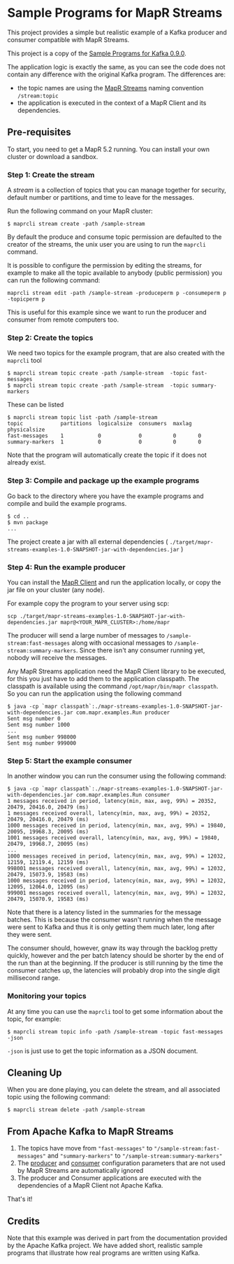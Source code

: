 # Sample Programs for MapR Streams

This project provides a simple but realistic example of a Kafka
producer and consumer compatible with MapR Streams. 

This project is a copy of the [Sample Programs for Kafka 0.9.0](https://github.com/mapr-demos/kafka-sample-programs).

The application logic is exactly the same, as you can see the code does not contain any difference 
with the original Kafka program. The differences are:

* the topic names are using the [MapR Streams](http://maprdocs.mapr.com/51/index.html#MapR_Streams/concepts.html) naming convention `/stream:topic`
* the application is executed in the context of a MapR Client and its dependencies.


## Pre-requisites
To start, you need to get a MapR 5.2 running. You can install your own cluster or download a sandbox.

### Step 1: Create the stream

A *stream* is a collection of topics that you can manage together for security, default number or partitions, and time to leave for the messages.

Run the following command on your MapR cluster:

```
$ maprcli stream create -path /sample-stream
```

By default the produce and consume topic permission are defaulted to the creator of the streams, the unix user you are using to run the `maprcli` command.

It is possible to configure the permission by editing the streams, for example to make all the topic available to anybody (public permission) you can run the following command:

```
maprcli stream edit -path /sample-stream -produceperm p -consumeperm p -topicperm p
```

This is useful for this example since we want to run the producer and consumer from remote computers too.

### Step 2: Create the topics

We need two topics for the example program, that are also created with the `maprcli` tool
```
$ maprcli stream topic create -path /sample-stream  -topic fast-messages
$ maprcli stream topic create -path /sample-stream  -topic summary-markers
```

These can be listed
```
$ maprcli stream topic list -path /sample-stream
topic            partitions  logicalsize  consumers  maxlag  physicalsize
fast-messages    1           0            0          0       0
summary-markers  1           0            0          0       0
```

Note that the program will automatically create the topic if it does not already exist.


### Step 3: Compile and package up the example programs

Go back to the directory where you have the example programs and
compile and build the example programs.

```
$ cd ..
$ mvn package
...
```

The project create a jar with all external dependencies ( `./target/mapr-streams-examples-1.0-SNAPSHOT-jar-with-dependencies.jar` )

### Step 4: Run the example producer

You can install the [MapR Client](http://maprdocs.mapr.com/51/index.html#AdvancedInstallation/SettingUptheClient-client_26982445-d3e146.html) and run the application locally,
or copy the jar file on your cluster (any node).

For example copy the program to your server using scp:

```
scp ./target/mapr-streams-examples-1.0-SNAPSHOT-jar-with-dependencies.jar mapr@<YOUR_MAPR_CLUSTER>:/home/mapr
```


The producer will send a large number of messages to `/sample-stream:fast-messages`
along with occasional messages to `/sample-stream:summary-markers`. Since there isn't
any consumer running yet, nobody will receive the messages. 

Any MapR Streams application need the MapR Client library to be executed, for this you just have to add them to the application classpath. 
The classpath is available using the command `/opt/mapr/bin/mapr classpath`. So you can run the application using the following command


```
$ java -cp `mapr classpath`:./mapr-streams-examples-1.0-SNAPSHOT-jar-with-dependencies.jar com.mapr.examples.Run producer
Sent msg number 0
Sent msg number 1000
...
Sent msg number 998000
Sent msg number 999000
```


### Step 5: Start the example consumer

In another window you can run the consumer using the following command:

```
$ java -cp `mapr classpath`:./mapr-streams-examples-1.0-SNAPSHOT-jar-with-dependencies.jar com.mapr.examples.Run consumer
1 messages received in period, latency(min, max, avg, 99%) = 20352, 20479, 20416.0, 20479 (ms)
1 messages received overall, latency(min, max, avg, 99%) = 20352, 20479, 20416.0, 20479 (ms)
1000 messages received in period, latency(min, max, avg, 99%) = 19840, 20095, 19968.3, 20095 (ms)
1001 messages received overall, latency(min, max, avg, 99%) = 19840, 20479, 19968.7, 20095 (ms)
...
1000 messages received in period, latency(min, max, avg, 99%) = 12032, 12159, 12119.4, 12159 (ms)
998001 messages received overall, latency(min, max, avg, 99%) = 12032, 20479, 15073.9, 19583 (ms)
1000 messages received in period, latency(min, max, avg, 99%) = 12032, 12095, 12064.0, 12095 (ms)
999001 messages received overall, latency(min, max, avg, 99%) = 12032, 20479, 15070.9, 19583 (ms)
```


Note that there is a latency listed in the summaries for the message batches. 
This is because the consumer wasn't running when the message were sent to Kafka and thus 
it is only getting them much later, long after they were sent.

The consumer should, however, gnaw its way through the backlog pretty quickly, 
however and the per batch latency should be shorter by the end of the run than at the beginning. 
If the producer is still running by the time the consumer catches up, the latencies will probably 
drop into the single digit millisecond range.

### Monitoring your topics 

At any time you can use the `maprcli` tool to get some information about the topic, for example:

```
$ maprcli stream topic info -path /sample-stream -topic fast-messages -json
```
`-json` is just use to get the topic information as a JSON document.


## Cleaning Up

When you are done playing, you can delete the stream, and all associated topic using the following command:
```
$ maprcli stream delete -path /sample-stream
```



## From Apache Kafka to MapR Streams

1. The topics have move from `"fast-messages"` to `"/sample-stream:fast-messages"` and `"summary-markers"` to `"/sample-stream:summary-markers"`
2. The [producer](http://maprdocs.mapr.com/51/index.html#MapR_Streams/configuration_parameters_for_producers.html) and [consumer](http://maprdocs.mapr.com/51/index.html#MapR_Streams/configuration_parameters_for_consumers.html) configuration parameters that are not used by MapR Streams are automatically ignored
3. The producer and Consumer applications are executed with the dependencies of a MapR Client not Apache Kafka.

That's it!


## Credits
Note that this example was derived in part from the documentation provided by the Apache Kafka project. We have 
added short, realistic sample programs that illustrate how real programs are written using Kafka.  

